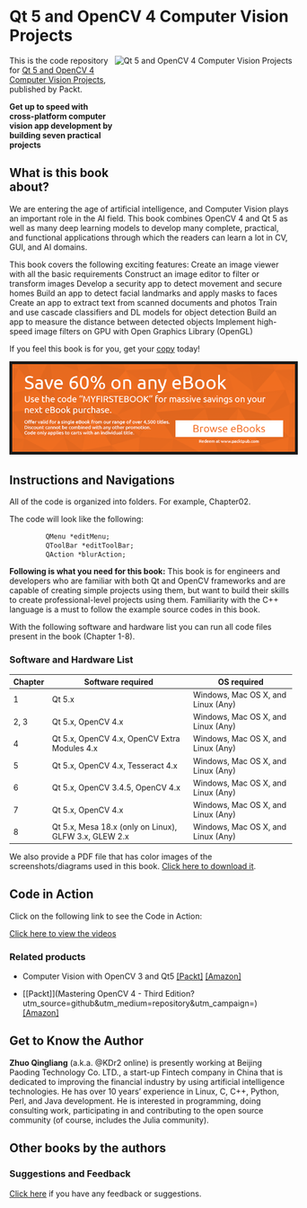 # Qt 5 and OpenCV 4 Computer Vision Projects

<a href=link><img src="https://images-na.ssl-images-amazon.com/images/I/518P6OYe%2BhL._SX404_BO1,204,203,200_.jpg" alt="Qt 5 and OpenCV 4 Computer Vision Projects " height="256px" align="right"></a>

This is the code repository for [Qt 5 and OpenCV 4 Computer Vision Projects](link), published by Packt.

**Get up to speed with cross-platform computer vision app development by building seven practical projects**

## What is this book about?
We are entering the age of artificial intelligence, and Computer Vision plays an important role in the AI field. This book combines OpenCV 4 and Qt 5 as well as many deep learning models to develop many complete, practical, and functional applications through which the readers can learn a lot in CV, GUI, and AI domains.

This book covers the following exciting features:
Create an image viewer with all the basic requirements
Construct an image editor to filter or transform images
Develop a security app to detect movement and secure homes
Build an app to detect facial landmarks and apply masks to faces
Create an app to extract text from scanned documents and photos
Train and use cascade classifiers and DL models for object detection
Build an app to measure the distance between detected objects
Implement high-speed image filters on GPU with Open Graphics Library (OpenGL)

If you feel this book is for you, get your [copy](https://www.amazon.com/dp/1789532582) today!

<a href="https://www.packtpub.com/?utm_source=github&utm_medium=banner&utm_campaign=GitHubBanner"><img src="https://raw.githubusercontent.com/PacktPublishing/GitHub/master/GitHub.png"
alt="https://www.packtpub.com/" border="5" /></a>

## Instructions and Navigations
All of the code is organized into folders. For example, Chapter02.

The code will look like the following:
```
         QMenu *editMenu;
         QToolBar *editToolBar;
         QAction *blurAction;
```

**Following is what you need for this book:**
This book is for engineers and developers who are familiar with both Qt and OpenCV frameworks and are capable of creating simple projects using them, but want to build their skills to create professional-level projects using them. Familiarity with the C++ language is a must to follow the example source codes in this book.

With the following software and hardware list you can run all code files present in the book (Chapter 1-8).
### Software and Hardware List
| Chapter | Software required | OS required |
| -------- | ------------------------------------ | ----------------------------------- |
| 1 | Qt 5.x | Windows, Mac OS X, and Linux (Any) |
| 2, 3 | Qt 5.x, OpenCV 4.x | Windows, Mac OS X, and Linux (Any) |
| 4 | Qt 5.x, OpenCV 4.x, OpenCV Extra Modules 4.x | Windows, Mac OS X, and Linux (Any) |
| 5 | Qt 5.x, OpenCV 4.x, Tesseract 4.x | Windows, Mac OS X, and Linux (Any) |
| 6 | Qt 5.x, OpenCV 3.4.5, OpenCV 4.x | Windows, Mac OS X, and Linux (Any) |
| 7 | Qt 5.x, OpenCV 4.x | Windows, Mac OS X, and Linux (Any) |
| 8 | Qt 5.x, Mesa 18.x (only on Linux), GLFW 3.x, GLEW 2.x | Windows, Mac OS X, and Linux (Any) |


We also provide a PDF file that has color images of the screenshots/diagrams used in this book. [Click here to download it](http://www.packtpub.com/sites/default/files/downloads/9781789532586_ColorImages.pdf).

## Code in Action

Click on the following link to see the Code in Action:

[Click here to view the videos](http://bit.ly/2FfYSDS)

### Related products
* Computer Vision with OpenCV 3 and Qt5  [[Packt]](https://www.packtpub.com/application-development/computer-vision-opencv-3-and-qt5?utm_source=github&utm_medium=repository&utm_campaign=9781788472395) [[Amazon]](https://www.amazon.com/dp/178847239X)

*  [[Packt]](Mastering OpenCV 4 - Third Edition?utm_source=github&utm_medium=repository&utm_campaign=) [[Amazon]](https://www.amazon.com/dp/1789533570)


## Get to Know the Author
**Zhuo Qingliang**
(a.k.a. @KDr2 online) is presently working at Beijing Paoding Technology Co. LTD., a start-up Fintech company in China that is dedicated to improving the financial industry by using artificial intelligence technologies. He has over 10 years’ experience in Linux, C, C++, Python, Perl, and Java development. He is interested in programming, doing consulting work, participating in and contributing to the open source community (of course, includes the Julia community).


## Other books by the authors
[]()



### Suggestions and Feedback
[Click here](https://docs.google.com/forms/d/e/1FAIpQLSdy7dATC6QmEL81FIUuymZ0Wy9vH1jHkvpY57OiMeKGqib_Ow/viewform) if you have any feedback or suggestions.
